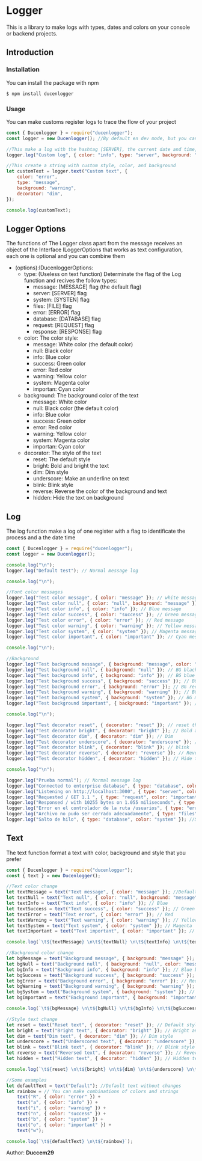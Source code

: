# Logger

This is a library to make logs with types, dates and colors on your console or backend projects.

## Introduction

### Installation

You can install the package with npm

```
$ npm install ducenlogger
```

### Usage

You can make customs register logs to trace the flow of your project

```js
const { Ducenlogger } = require("ducenlogger");
const logger = new Ducenlogger(); //By default en dev mode, but you can use the prod mod to write the logs in a file

//This make a log with the hashtag [SERVER], the current date and time, color, background and style personalized
logger.log("Custom log", { color: "info", type: "server", background: "success", decorator: "underscore" });

//This create a string with custom style, color, and background
let customText = logger.text("Custom text", {
	color: "error",
	type: "message",
	background: "warning",
	decorator: "dim",
});

console.log(customText);
```

## Logger Options

The functions of The Logger class apart from the message receives an object of the Interface ILoggerOptions that works as text configuration, each one is optional and you can combine them

-   (options):IDucenloggerOptions:
    -   type: (Useless on text function) Determinate the flag of the Log function and recives the follow types:
        -   message: [MESSAGE] flag (the default flag)
        -   server: [SERVER] flag
        -   system: [SYSTEN] flag
        -   files: [FILE] flag
        -   error: [ERROR] flag
        -   database: [DATABASE] flag
        -   request: [REQUEST] flag
        -   response: [RESPONSE] flag
    -   color: The color style:
        -   message: White color (the default color)
        -   null: Black color
        -   info: Blue color
        -   success: Green color
        -   error: Red color
        -   warning: Yellow color
        -   system: Magenta color
        -   importan: Cyan color
    -   background: The background color of the text
        -   message: White color
        -   null: Black color (the default color)
        -   info: Blue color
        -   success: Green color
        -   error: Red color
        -   warning: Yellow color
        -   system: Magenta color
        -   importan: Cyan color
    -   decorator: The style of the text
        -   reset: The default style
        -   bright: Bold and bright the text
        -   dim: Dim style
        -   underscore: Make an underline on text
        -   blink: Blink style
        -   reverse: Reverse the color of the background and text
        -   hidden: Hide the text on background

## Log

The log function make a log of one register with a flag to identificate the process and a the date time

```js
const { Ducenlogger } = require("ducenlogger");
const logger = new Ducenlogger();

console.log("\n");
logger.log("Default test"); // Normal message log

console.log("\n");

//Font color messages
logger.log("Test color message", { color: "message" }); // white message
logger.log("Test color null", { color: "null", background: "message" }); // Black message
logger.log("Test color info", { color: "info" }); // Blue message
logger.log("Test color success", { color: "success" }); // Green message
logger.log("Test color error", { color: "error" }); // Red message
logger.log("Test color warning", { color: "warning" }); // Yellow message
logger.log("Test color system", { color: "system" }); // Magenta message
logger.log("Test color important", { color: "important" }); // Cyan message

console.log("\n");

//Background
logger.log("Test background message", { background: "message", color: "null" }); // BG white
logger.log("Test background null", { background: "null" }); // BG black
logger.log("Test background info", { background: "info" }); // BG blue
logger.log("Test background success", { background: "success" }); // BG green
logger.log("Test background error", { background: "error" }); // BG red
logger.log("Test background warning", { background: "warning" }); // BG yellow
logger.log("Test background system", { background: "system" }); // BG magenta
logger.log("Test background important", { background: "important" }); // BG cyan

console.log("\n");

logger.log("Test decorator reset", { decorator: "reset" }); // reset the color and styles
logger.log("Test decorator bright", { decorator: "bright" }); // Bold and bright font
logger.log("Test decorator dim", { decorator: "dim" }); // Dim
logger.log("Test decorator underscore", { decorator: "underscore" }); // Underline
logger.log("Test decorator blink", { decorator: "blink" }); // blink
logger.log("Test decorator reverse", { decorator: "reverse" }); // Reverse colors
logger.log("Test decorator hidden", { decorator: "hidden" }); // Hide the message

console.log("\n");

logger.log("Prueba normal"); // Normal message log
logger.log("Connected to enterprise database", { type: "database", color: "null", background: "message" }); //Database log
logger.log("Listening on http://localhost:3000", { type: "server", color: "info" }); //Server log
logger.log("Requested / GET 1.1 ", { type: "request", color: "important" }); //Http request log
logger.log("Responsed / with 10255 bytes on 1.055 miliseconds", { type: "response", color: "success" }); //Http response log
logger.log("Error en el controlador de la ruta /usuarios", { type: "error", color: "error" }); //Error log
logger.log("Archivo no pudo ser cerrado adecuadamente", { type: "files", color: "warning" });
logger.log("Salto de hilo", { type: "database", color: "system" }); //System log
```

## Text

The text function format a text with color, background and style that you prefer

```js
const { Ducenlogger } = require("ducenlogger");
const { text } = new Ducenlogger();

//Text color change
let textMessage = text("Text message", { color: "message" }); //Default white
let textNull = text("Text null", { color: "null", background: "message" }); // Black
let textInfo = text("Text info", { color: "info" }); // Blue
let textSuccess = text("Text success", { color: "success" }); // Green
let textError = text("Text error", { color: "error" }); // Red
let textWarning = text("Text warning", { color: "warning" }); // Yellow
let textSystem = text("Text system", { color: "system" }); // Magenta
let textImportant = text("Text important", { color: "important" }); // Cyan

console.log(`\t${textMessage} \n\t${textNull} \n\t${textInfo} \n\t${textSuccess} \n\t${textError} \n\t${textWarning} \n\t${textSystem} \n\t${textImportant} \n`);

//Background color change
let bgMessage = text("Background message", { background: "message" }); //White bg
let bgNull = text("Background null", { background: "null", color: "message" }); // Black bg
let bgInfo = text("Background info", { background: "info" }); // Blue bg
let bgSuccess = text("Background success", { background: "success" }); // Green bg
let bgError = text("Background error", { background: "error" }); // Red bg
let bgWarning = text("Background warning", { background: "warning" }); // Yellow bg
let bgSystem = text("Background system", { background: "system" }); // Magenta bg
let bgImportant = text("Background important", { background: "important" }); // Cyan bg

console.log(`\t${bgMessage} \n\t${bgNull} \n\t${bgInfo} \n\t${bgSuccess} \n\t${bgError} \n\t${bgWarning} \n\t${bgSystem} \n\t${bgImportant} \n`);

//Style text change
let reset = text("Reset text", { decorator: "reset" }); // Default style
let bright = text("Bright text", { decorator: "bright" }); // Bright and bold
let dim = text("Dim text", { decorator: "dim" }); // Dim style
let underscore = text("Underscored text", { decorator: "underscore" }); // Underline
let blink = text("Blink text", { decorator: "blink" }); // Blink style
let reverse = text("Reversed text", { decorator: "reverse" }); // Reverse text style
let hidden = text("Hidden text", { decorator: "hidden" }); // Hidden text

console.log(`\t${reset} \n\t${bright} \n\t${dim} \n\t${underscore} \n\t${blink} \n\t${reverse} \n\t${hidden} \n `);

//Some examples
let defaultText = text("Default"); //Default text without changes
let rainbow = // You can make combinations of colors and strings
	text("R", { color: "error" }) +
	text("a", { color: "info" }) +
	text("i", { color: "warning" }) +
	text("n", { color: "success" }) +
	text("b", { color: "system" }) +
	text("o", { color: "important" }) +
	text("w");

console.log(`\t${defaultText} \n\t${rainbow}`);
```

Author: **Duccem29**
